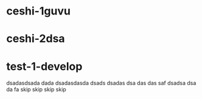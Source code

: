 # ceshi-1guvu
# ceshi-2dsa
# test-1-develop
dsadasdsada
dada
dsadasdasda
dsads
dsadas
dsa
das
das
saf
dsadsa
dsa
da
fa
skip
skip
skip
skip
